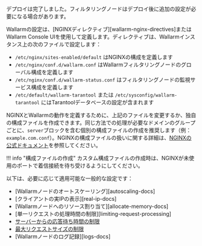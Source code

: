 デプロイは完了しました。フィルタリングノードはデプロイ後に追加の設定が必要になる場合があります。

Wallarmの設定は、[NGINXディレクティブ][wallarm-nginx-directives]またはWallarm Console UIを使用して定義します。ディレクティブは、Wallarmインスタンス上の次のファイルで設定します：

* `/etc/nginx/sites-enabled/default` はNGINXの構成を定義します
* `/etc/nginx/conf.d/wallarm.conf` はWallarmフィルタリングノードのグローバル構成を定義します
* `/etc/nginx/conf.d/wallarm-status.conf` はフィルタリングノードの監視サービス構成を定義します
* `/etc/default/wallarm-tarantool` または `/etc/sysconfig/wallarm-tarantool` にはTarantoolデータベースの設定が含まれます

NGINXとWallarmの動作を定義するために、上記のファイルを変更するか、独自の構成ファイルを作成できます。同じ方法での処理が必要なドメインのグループごとに、`server`ブロックを含む個別の構成ファイルの作成を推奨します（例：`example.com.conf`）。NGINXの構成ファイルの扱いに関する詳細は、[NGINXの公式ドキュメント](https://nginx.org/en/docs/beginners_guide.html)を参照してください。

!!! info "構成ファイルの作成"
    カスタム構成ファイルの作成時は、NGINXが未使用のポートで着信接続を待ち受けるようにしてください。

以下は、必要に応じて適用可能な一般的な設定です：

* [Wallarmノードのオートスケーリング][autoscaling-docs]
* [クライアントの実IPの表示][real-ip-docs]
* [Wallarmノードへのリソース割り当て][allocate-memory-docs]
* [単一リクエストの処理時間の制限][limiting-request-processing]
* [サーバーからの応答待ち時間の制限](https://nginx.org/en/docs/http/ngx_http_proxy_module.html#proxy_read_timeout)
* [最大リクエストサイズの制限](https://nginx.org/en/docs/http/ngx_http_core_module.html#client_max_body_size)
* [Wallarmノードのログ記録][logs-docs]